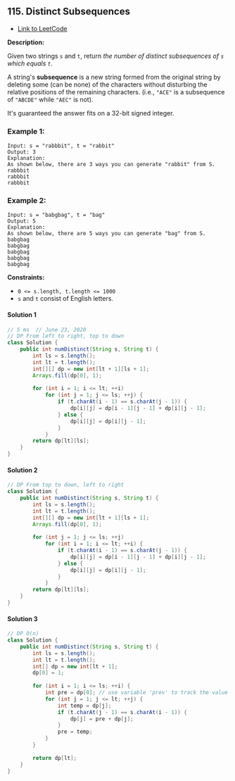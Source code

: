 ## 115. Distinct Subsequences

- [Link to LeetCode](https://leetcode.com/problems/distinct-subsequences/)

**Description:**



Given two strings `s` and `t`, return *the number of distinct subsequences of `s` which equals `t`*.

A string's **subsequence** is a new string formed from the original string by deleting some (can be none) of the characters without disturbing the relative positions of the remaining characters. (i.e., `"ACE"` is a subsequence of `"ABCDE"` while `"AEC"` is not).

It's guaranteed the answer fits on a 32-bit signed integer.



<!-- tabs:start -->

### **Example 1:**

```
Input: s = "rabbbit", t = "rabbit"
Output: 3
Explanation:
As shown below, there are 3 ways you can generate "rabbit" from S.
rabbbit
rabbbit
rabbbit
```

### **Example 2:**

```
Input: s = "babgbag", t = "bag"
Output: 5
Explanation:
As shown below, there are 5 ways you can generate "bag" from S.
babgbag
babgbag
babgbag
babgbag
babgbag
```

<!-- tabs:end -->



**Constraints:**

- `0 <= s.length, t.length <= 1000`
- `s` and `t` consist of English letters.



<!-- tabs:start -->

#### **Solution 1**



```java
// 5 ms  // June 23, 2020
// DP From left to right, top to down
class Solution {
    public int numDistinct(String s, String t) {
        int ls = s.length();
        int lt = t.length();
        int[][] dp = new int[lt + 1][ls + 1];
        Arrays.fill(dp[0], 1);
        
        for (int i = 1; i <= lt; ++i)
            for (int j = 1; j <= ls; ++j) {
                if (t.charAt(i - 1) == s.charAt(j - 1)) {
                    dp[i][j] = dp[i - 1][j - 1] + dp[i][j - 1];
                } else {
                    dp[i][j] = dp[i][j - 1];
                }
            }
        return dp[lt][ls];
    }
}
```



#### **Solution 2**



```java
// DP From top to down, left to right
class Solution {
    public int numDistinct(String s, String t) {
        int ls = s.length();
        int lt = t.length();
        int[][] dp = new int[lt + 1][ls + 1];
        Arrays.fill(dp[0], 1);
        
        for (int j = 1; j <= ls; ++j)
            for (int i = 1; i <= lt; ++i) {
                if (t.charAt(i - 1) == s.charAt(j - 1)) {
                    dp[i][j] = dp[i - 1][j - 1] + dp[i][j - 1];
                } else {
                    dp[i][j] = dp[i][j - 1];
                }
            }
        return dp[lt][ls];
    }
}
```



#### **Solution 3**



```java
// DP O(n)
class Solution {
    public int numDistinct(String s, String t) {
        int ls = s.length();
        int lt = t.length();
        int[] dp = new int[lt + 1];
        dp[0] = 1;
        
        for (int i = 1; i <= ls; ++i) {
            int pre = dp[0]; // use variable 'prev' to track the value of [j-1] of the last iteration
            for (int j = 1; j <= lt; ++j) {
                int temp = dp[j];
                if (t.charAt(j - 1) == s.charAt(i - 1)) {
                    dp[j] = pre + dp[j];
                }
                pre = temp;
            }
        }
            
        return dp[lt];
    }
}
```




<!-- tabs:end -->



